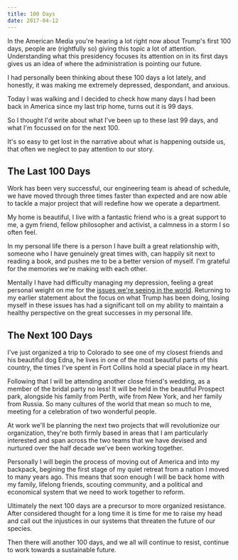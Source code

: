 ```yaml
---
title: 100 Days
date: 2017-04-12
---
```


In the American Media you're hearing a lot right now about Trump's first 100 days, people are (rightfully so) giving this topic a lot of attention. Understanding what this presidency focuses its attention on in its first days gives us an idea of where the administration is pointing our future.

I had personally been thinking about these 100 days a lot lately, and honestly, it was making me extremely depressed, despondant, and anxious.

Today I was walking and I decided to check how many days I had been back in America since my last trip home, turns out it is 99 days.

So I thought I'd write about what I've been up to these last 99 days, and what I'm focussed on for the next 100.

It's so easy to get lost in the narrative about what is happening outside us, that often we neglect to pay attention to our story.

## The Last 100 Days

Work has been very successful, our engineering team is ahead of schedule, we have moved through three times faster than expected and are now able to tackle a major project that will redefine how we operate a department.

My home is beautiful, I live with a fantastic friend who is a great support to me, a gym friend, fellow philosopher and activist, a calmness in a storm I so often feel.

In my personal life there is a person I have built a great relationship with, someone who I have genuinely great times with, can happily sit next to reading a book, and pushes me to be a better version of myself. I'm grateful for the memories we're making with each other.

Mentally I have had difficulty managing my depression, feeling a great personal weight on me for the [issues we're seeing in the world](https://dirkkelly.com/2017/04/america-attacks-syria/). Returning to my earlier statement about the focus on what Trump has been doing, losing myself in these issues has had a significant toll on my ability to maintain a healthy perspective on the great successes in my personal life.

## The Next 100 Days

I've just organized a trip to Colorado to see one of my closest friends and his beautiful dog Edna, he lives in one of the most beautiful parts of this country, the times I've spent in Fort Collins hold a special place in my heart.

Following that I will be attending another close friend's wedding, as a member of the bridal party no less! It will be held in the beautiful Prospect park, alongside his family from Perth, wife from New York, and her family from Russia. So many cultures of the world that mean so much to me, meeting for a celebration of two wonderful people.

At work we'll be planning the next two projects that will revolutionize our organization, they're both firmly based in areas that I am particularly interested and span across the two teams that we have devised and nurtured over the half decade we've been working together.

Personally I will begin the process of moving out of America and into my backpack, begining the first stage of my quiet retreat from a nation I moved to many years ago. This means that soon enough I will be back home with my family, lifelong friends, scouting community, and a political and economical system that we need to work together to reform.

Ultimately the next 100 days are a precursor to more organized resistance. After considered thought for a long time it is time for me to raise my head and call out the injustices in our systems that threaten the future of our species.

Then there will another 100 days, and we all will continue to resist, continue to work towards a sustainable future.
